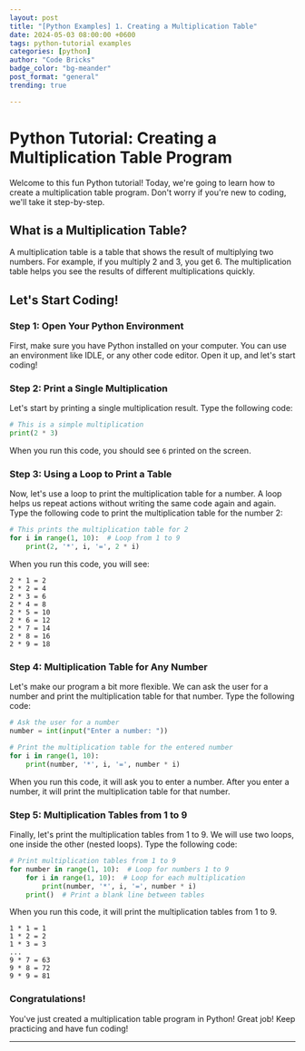 ```yaml
---
layout: post
title: "[Python Examples] 1. Creating a Multiplication Table"
date: 2024-05-03 08:00:00 +0600
tags: python-tutorial examples
categories: [python]
author: "Code Bricks"
badge_color: "bg-meander"
post_format: "general"
trending: true

---
```



# Python Tutorial: Creating a Multiplication Table Program

Welcome to this fun Python tutorial! Today, we're going to learn how to create a multiplication table program. Don't worry if you're new to coding, we'll take it step-by-step.

## What is a Multiplication Table?

A multiplication table is a table that shows the result of multiplying two numbers. For example, if you multiply 2 and 3, you get 6. The multiplication table helps you see the results of different multiplications quickly.

## Let's Start Coding!

### Step 1: Open Your Python Environment

First, make sure you have Python installed on your computer. You can use an environment like IDLE, or any other code editor. Open it up, and let's start coding!

### Step 2: Print a Single Multiplication

Let's start by printing a single multiplication result. Type the following code:

```python
# This is a simple multiplication
print(2 * 3)
```

When you run this code, you should see `6` printed on the screen.

### Step 3: Using a Loop to Print a Table

Now, let's use a loop to print the multiplication table for a number. A loop helps us repeat actions without writing the same code again and again. Type the following code to print the multiplication table for the number 2:

```python
# This prints the multiplication table for 2
for i in range(1, 10):  # Loop from 1 to 9
    print(2, '*', i, '=', 2 * i)
```

When you run this code, you will see:

```
2 * 1 = 2
2 * 2 = 4
2 * 3 = 6
2 * 4 = 8
2 * 5 = 10
2 * 6 = 12
2 * 7 = 14
2 * 8 = 16
2 * 9 = 18
```

### Step 4: Multiplication Table for Any Number

Let's make our program a bit more flexible. We can ask the user for a number and print the multiplication table for that number. Type the following code:

```python
# Ask the user for a number
number = int(input("Enter a number: "))

# Print the multiplication table for the entered number
for i in range(1, 10):
    print(number, '*', i, '=', number * i)
```

When you run this code, it will ask you to enter a number. After you enter a number, it will print the multiplication table for that number.

### Step 5: Multiplication Tables from 1 to 9

Finally, let's print the multiplication tables from 1 to 9. We will use two loops, one inside the other (nested loops). Type the following code:

```python
# Print multiplication tables from 1 to 9
for number in range(1, 10):  # Loop for numbers 1 to 9
    for i in range(1, 10):  # Loop for each multiplication
        print(number, '*', i, '=', number * i)
    print()  # Print a blank line between tables
```

When you run this code, it will print the multiplication tables from 1 to 9.

```
1 * 1 = 1
1 * 2 = 2
1 * 3 = 3
...
9 * 7 = 63
9 * 8 = 72
9 * 9 = 81
```

### Congratulations!

You've just created a multiplication table program in Python! Great job! Keep practicing and have fun coding!

---
